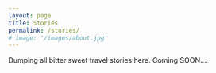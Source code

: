 ```yaml
---
layout: page
title: Stories
permalink: /stories/
# image: '/images/about.jpg'
---
```


Dumping all bitter sweet travel stories here. Coming SOON....
